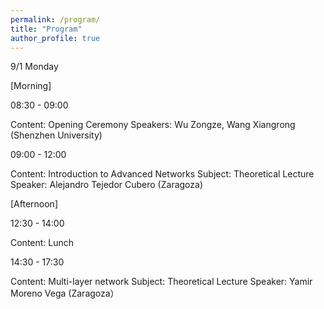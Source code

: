 ```yaml
---
permalink: /program/
title: "Program"
author_profile: true
---
```



9/1 Monday

[Morning] 

08:30 - 09:00 

Content: Opening Ceremony
Speakers: Wu Zongze, Wang Xiangrong (Shenzhen University)

09:00 - 12:00 

Content: Introduction to Advanced Networks
Subject: Theoretical Lecture
Speaker: Alejandro Tejedor Cubero (Zaragoza)

[Afternoon] 

12:30 - 14:00 

Content: Lunch

14:30 - 17:30 

Content: Multi-layer network
Subject: Theoretical Lecture
Speaker: Yamir Moreno Vega (Zaragoza）
